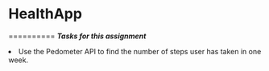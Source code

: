 # HealthApp
==========
***Tasks for this assignment***

<li>Use the Pedometer API to find the number of steps user has taken in one week.</li>
